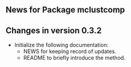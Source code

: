 ## News for Package mclustcomp
## Changes in version 0.3.2
  * Initialize the following documentation:
    - NEWS for keeping record of updates.
    - README to briefly introduce the method.
